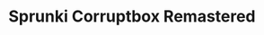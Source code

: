 ---
slug: sprunki-corruptbox-remastered-1822
title: Sprunki Corruptbox Remastered
description: "Sprunki Corruptbox Remastered is an exciting online game. Play for free directly in your browser!"
icon: /images/popular_mods/Sprunki Corruptbox Remastered.png
url: https://wowtbc.net/sprunkin/corruptbox-remastered/index.html
previewImage: /images/popular_mods/Sprunki Corruptbox Remastered.png
type: popular mods

# SEO配置
seo:
  title: "Sprunki Corruptbox Remastered - Play Free Online Game | Fun Browser Games"
  description: "Sprunki Corruptbox Remastered - Play this fun online game for free in your browser. No download required!"
  ogImage: "/images/popular_mods/Sprunki Corruptbox Remastered.png"
  keywords: "sprunki-corruptbox-remastered-1822, online game, browser game, free game, popular mods game, play online"

videoUrls:
  - https://www.youtube.com/embed/example1
  - https://www.youtube.com/embed/example2

whyPlay:
  title: "Why Play Sprunki Corruptbox Remastered?"
  items:
    - "Immersive Gameplay: Sprunki Corruptbox Remastered offers an engaging and immersive gaming experience that will keep you entertained for hours"
    - "Challenging Levels: Test your skills with increasingly difficult challenges and obstacles"
    - "Beautiful Graphics: Enjoy stunning visuals and smooth animations that bring the game world to life"
    - "Regular Updates: New content and features are added regularly to keep the game fresh and exciting"
    - "Free to Play: Experience all the fun without spending a penny"
    - "Community Features: Connect with other players, share strategies, and compete for high scores"
    - "Cross-Platform: Play on any device with a web browser, no downloads required"

features:
  title: "Key Features of Sprunki Corruptbox Remastered"
  image: "/images/popular_mods/Sprunki Corruptbox Remastered.png"
  items:
    - "Intuitive Controls: Easy to learn controls make Sprunki Corruptbox Remastered accessible for players of all skill levels"
    - "Multiple Game Modes: Enjoy various gameplay options that provide different challenges and experiences"
    - "Character Customization: Personalize your gaming experience with unique characters and items"
    - "Achievement System: Complete special tasks to earn rewards and recognition"
    - "Leaderboards: Compete with players worldwide and see who can achieve the highest scores"

characteristics:
  title: "Game Characteristics"
  image: "/images/popular_mods/Sprunki Corruptbox Remastered.png"
  items:
    - "Genre: Popular mods game with elements of strategy and skill"
    - "Difficulty: Suitable for both casual gamers and those seeking a challenge"
    - "Play Time: Quick sessions or extended gameplay, depending on your preference"
    - "Art Style: Vibrant and engaging visuals that enhance the gaming experience"
    - "Sound Design: Immersive audio that complements the gameplay perfectly"

info: "Sprunki Corruptbox Remastered is an exciting online game that offers players a unique and engaging gaming experience. With its intuitive controls, stunning visuals, and challenging gameplay, Sprunki Corruptbox Remastered provides hours of entertainment for players of all ages and skill levels. Whether you're looking for a quick gaming session during a break or an extended play session, Sprunki Corruptbox Remastered delivers an immersive experience that will keep you coming back for more. The game features multiple levels of increasing difficulty, ensuring that players are constantly challenged as they progress. With regular updates adding new content and features, Sprunki Corruptbox Remastered remains fresh and exciting, providing endless entertainment options for its growing community of players."

howToPlayIntro: "Welcome to Sprunki Corruptbox Remastered! This guide will walk you through the basics and help you master the game. Whether you're a beginner or looking to improve your skills, these tips and instructions will enhance your gaming experience."

howToPlaySteps:
  - title: "Getting Started"
    description: "Begin your Sprunki Corruptbox Remastered adventure by familiarizing yourself with the controls. Use your keyboard or mouse to navigate through the game interface. The tutorial will guide you through the basic mechanics and help you understand the objectives."
  - title: "Understanding the Objectives"
    description: "In Sprunki Corruptbox Remastered, your main goal is to progress through levels by completing specific objectives. Each level presents unique challenges that require different strategies and approaches."
  - title: "Mastering the Controls"
    description: "Practice using the controls to improve your precision and reaction time. Sprunki Corruptbox Remastered requires quick reflexes and strategic thinking to overcome obstacles and defeat opponents."
  - title: "Utilizing Power-ups"
    description: "Collect power-ups throughout the game to enhance your abilities and overcome difficult challenges. Each power-up offers unique advantages that can be crucial for success."
  - title: "Developing Strategies"
    description: "As you progress in Sprunki Corruptbox Remastered, develop effective strategies for different scenarios. Analyze patterns, anticipate challenges, and adapt your approach to maximize your performance."

faq:
  title: "Frequently Asked Questions about Sprunki Corruptbox Remastered"
  items:
    - question: "Is Sprunki Corruptbox Remastered free to play?"
      answer: "Yes, Sprunki Corruptbox Remastered is completely free to play directly in your web browser. No downloads or purchases are required to enjoy the full game experience."
    - question: "Can I play Sprunki Corruptbox Remastered on mobile devices?"
      answer: "Yes, Sprunki Corruptbox Remastered is optimized for both desktop and mobile play. You can enjoy the game on any device with a web browser and internet connection."
    - question: "Are there any in-game purchases?"
      answer: "While Sprunki Corruptbox Remastered is free to play, there may be optional in-game purchases available for cosmetic items or additional features that don't affect core gameplay."
    - question: "How often is Sprunki Corruptbox Remastered updated?"
      answer: "The developers regularly update Sprunki Corruptbox Remastered with new content, features, and improvements based on player feedback and game performance."
    - question: "Can I play Sprunki Corruptbox Remastered offline?"
      answer: "Currently, Sprunki Corruptbox Remastered requires an internet connection to play as it's a browser-based online game."
    - question: "Is Sprunki Corruptbox Remastered suitable for children?"
      answer: "Yes, Sprunki Corruptbox Remastered is designed to be family-friendly and suitable for players of all ages."
    - question: "How do I report bugs or issues?"
      answer: "If you encounter any problems while playing Sprunki Corruptbox Remastered, you can report them through the game's support page or contact the developers directly through their website."
    - question: "Still Have Questions?"
      answer: "If you have additional questions about Sprunki Corruptbox Remastered that aren't covered in this FAQ, please visit our support center or contact our customer service team for assistance."
---